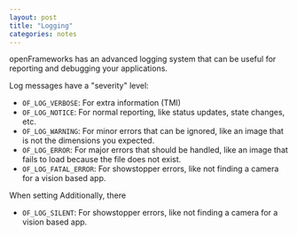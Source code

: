```yaml
---
layout: post
title: "Logging"
categories: notes
---
```


openFrameworks has an advanced logging system that can be useful for reporting and debugging your applications.

Log messages have a "severity" level:
* `OF_LOG_VERBOSE`: For extra information (TMI)
* `OF_LOG_NOTICE`: For normal reporting, like status updates, state changes, etc.
* `OF_LOG_WARNING`: For minor errors that can be ignored, like an image that is not the dimensions you expected.
* `OF_LOG_ERROR`: For major errors that should be handled, like an image that fails to load because the file does not exist.
* `OF_LOG_FATAL_ERROR`: For showstopper errors, like not finding a camera for a vision based app.

When setting
Additionally, there
* `OF_LOG_SILENT`: For showstopper errors, like not finding a camera for a vision based app.